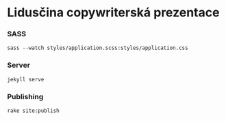 # Lidusčina copywriterská prezentace


### SASS
`sass --watch styles/application.scss:styles/application.css`

### Server
`jekyll serve`

### Publishing
`rake site:publish`
